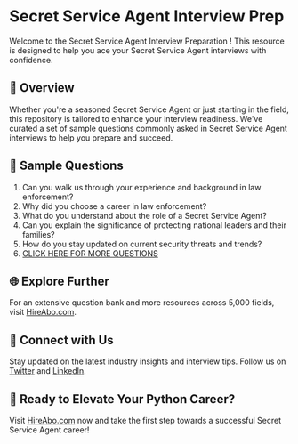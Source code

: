 # Secret Service Agent Interview Prep

Welcome to the Secret Service Agent Interview Preparation ! This resource is designed to help you ace your Secret Service Agent interviews with confidence.

## 🚀 Overview

Whether you're a seasoned Secret Service Agent or just starting in the field, this repository is tailored to enhance your interview readiness. We've curated a set of sample questions commonly asked in Secret Service Agent interviews to help you prepare and succeed.

## 📝 Sample Questions

1. Can you walk us through your experience and background in law enforcement?
2. Why did you choose a career in law enforcement?
3. What do you understand about the role of a Secret Service Agent?
4. Can you explain the significance of protecting national leaders and their families?
5. How do you stay updated on current security threats and trends?
6. [CLICK HERE FOR MORE QUESTIONS](https://hireabo.com/job/9_3_21/Secret%20Service%20Agent)

## 🌐 Explore Further

For an extensive question bank and more resources across 5,000 fields, visit [HireAbo.com](https://www.hireabo.com).

## 📱 Connect with Us

Stay updated on the latest industry insights and interview tips. Follow us on [Twitter](https://twitter.com/hireabo) and [LinkedIn](https://www.linkedin.com/in/hire-abo-3609972a8/).

## 🚀 Ready to Elevate Your Python Career?

Visit [HireAbo.com](https://www.hireabo.com) now and take the first step towards a successful Secret Service Agent career!